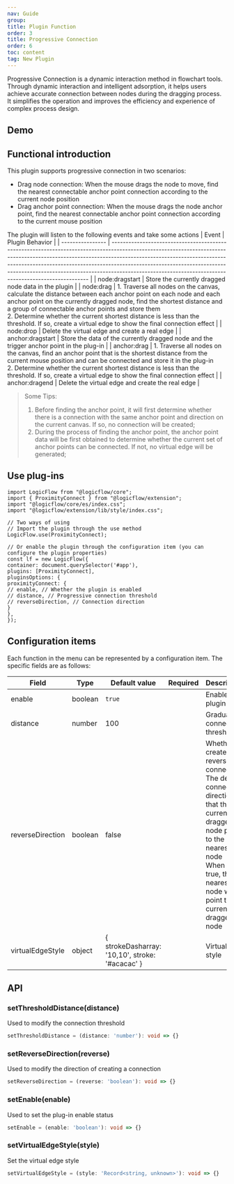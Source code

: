 ```yaml
---
nav: Guide
group:
title: Plugin Function
order: 3
title: Progressive Connection
order: 6
toc: content
tag: New Plugin
---
```


Progressive Connection is a dynamic interaction method in flowchart tools. Through dynamic interaction and intelligent adsorption, it helps users achieve accurate connection between nodes during the dragging process. It simplifies the operation and improves the efficiency and experience of complex process design.

## Demo

<code id="react-portal" src="@/src/tutorial/extension/proximity-connect"></code>

## Functional introduction
This plugin supports progressive connection in two scenarios:
- Drag node connection: When the mouse drags the node to move, find the nearest connectable anchor point connection according to the current node position
- Drag anchor point connection: When the mouse drags the node anchor point, find the nearest connectable anchor point connection according to the current mouse position

The plugin will listen to the following events and take some actions
| Event            | Plugin Behavior                                                                                                                                                                                                                                                                                                                                                                                |
| ---------------- | ---------------------------------------------------------------------------------------------------------------------------------------------------------------------------------------------------------------------------------------------------------------------------------------------------------------------------------------------------------------------------------------------- |
| node:dragstart   | Store the currently dragged node data in the plugin                                                                                                                                                                                                                                                                                                                                            |
| node:drag        | 1. Traverse all nodes on the canvas, calculate the distance between each anchor point on each node and each anchor point on the currently dragged node, find the shortest distance and a group of connectable anchor points and store them<br/>2. Determine whether the current shortest distance is less than the threshold. If so, create a virtual edge to show the final connection effect |
| node:drop        | Delete the virtual edge and create a real edge                                                                                                                                                                                                                                                                                                                                                 |
| anchor:dragstart | Store the data of the currently dragged node and the trigger anchor point in the plug-in                                                                                                                                                                                                                                                                                                       |
| anchor:drag      | 1. Traverse all nodes on the canvas, find an anchor point that is the shortest distance from the current mouse position and can be connected and store it in the plug-in<br/>2. Determine whether the current shortest distance is less than the threshold. If so, create a virtual edge to show the final connection effect                                                                   |
| anchor:dragend   | Delete the virtual edge and create the real edge                                                                                                                                                                                                                                                                                                                                               |

> Some Tips:
> 1. Before finding the anchor point, it will first determine whether there is a connection with the same anchor point and direction on the current canvas. If so, no connection will be created;
> 2. During the process of finding the anchor point, the anchor point data will be first obtained to determine whether the current set of anchor points can be connected. If not, no virtual edge will be generated;

## Use plug-ins

```tsx | purex | pure
import LogicFlow from "@logicflow/core";
import { ProximityConnect } from "@logicflow/extension";
import "@logicflow/core/es/index.css";
import "@logicflow/extension/lib/style/index.css";

// Two ways of using
// Import the plugin through the use method
LogicFlow.use(ProximityConnect);

// Or enable the plugin through the configuration item (you can configure the plugin properties)
const lf = new LogicFlow({
container: document.querySelector('#app'),
plugins: [ProximityConnect],
pluginsOptions: {
proximityConnect: {
// enable, // Whether the plugin is enabled
// distance, // Progressive connection threshold
// reverseDirection, // Connection direction
}
},
});
```

## Configuration items

Each function in the menu can be represented by a configuration item. The specific fields are as follows:

| Field            | Type    | Default value                                   | Required | Description                                                                                                                                                                                                               |
| ---------------- | ------- | ----------------------------------------------- | -------- | ------------------------------------------------------------------------------------------------------------------------------------------------------------------------------------------------------------------------- |
| enable           | boolean | `true`                                          |          | Enable the plugin                                                                                                                                                                                                         |
| distance         | number  | 100                                             |          | Gradual connection threshold                                                                                                                                                                                              |
| reverseDirection | boolean | false                                           |          | Whether to create a reverse connection<br/>The default connection direction is that the currently dragged node points to the nearest node<br/>When set to true, the nearest node will point to the currently dragged node |
| virtualEdgeStyle | object  | { strokeDasharray: '10,10', stroke: '#acacac' } |          | Virtual line style                                                                                                                                                                                                        |

## API
### setThresholdDistance(distance)
Used to modify the connection threshold

```ts
setThresholdDistance = (distance: 'number'): void => {}
```
### setReverseDirection(reverse)
Used to modify the direction of creating a connection

```ts
setReverseDirection = (reverse: 'boolean'): void => {}
```
### setEnable(enable)
Used to set the plug-in enable status

```ts
setEnable = (enable: 'boolean'): void => {}
```
### setVirtualEdgeStyle(style)
Set the virtual edge style

```ts
setVirtualEdgeStyle = (style: 'Record<string, unknown>'): void => {}
```